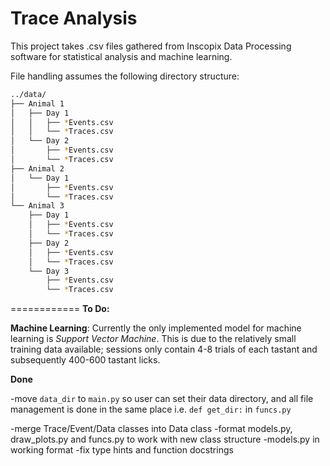  # Trace Analysis
 

This project takes .csv files gathered from Inscopix Data Processing software for statistical analysis 
and machine learning. 

File handling assumes the following directory structure:

```bash
../data/
├── Animal 1
│   ├── Day 1
│   │   ├── *Events.csv
│   │   └── *Traces.csv
│   └── Day 2
│       ├── *Events.csv
│       └── *Traces.csv
├── Animal 2
│   └── Day 1
│       ├── *Events.csv
│       └── *Traces.csv
└── Animal 3
    ├── Day 1
    │   ├── *Events.csv
    │   └── *Traces.csv
    ├── Day 2
    │   ├── *Events.csv
    │   └── *Traces.csv
    └── Day 3
        ├── *Events.csv
        └── *Traces.csv
```

============
**To Do:** 


**Machine Learning**: Currently the only implemented model for machine learning is _Support Vector Machine_. 
This is due to the relatively small training data available; sessions only contain 4-8 trials of each tastant 
and subsequently 400-600 tastant licks. 

**Done**

-move `data_dir` to `main.py` so user can set their data 
directory, and all file management is done in the same place
i.e. `def get_dir:` in `funcs.py`

-merge Trace/Event/Data classes into Data class
-format models.py, draw_plots.py and funcs.py to work with new class structure
-models.py in working format 
-fix type hints and function docstrings